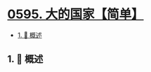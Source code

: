 # [0595. 大的国家【简单】](https://github.com/Tdahuyou/TNotes.leetcode/tree/main/notes/0595.%20%E5%A4%A7%E7%9A%84%E5%9B%BD%E5%AE%B6%E3%80%90%E7%AE%80%E5%8D%95%E3%80%91)

<!-- region:toc -->

- [1. 📝 概述](#1--概述)

<!-- endregion:toc -->

## 1. 📝 概述
